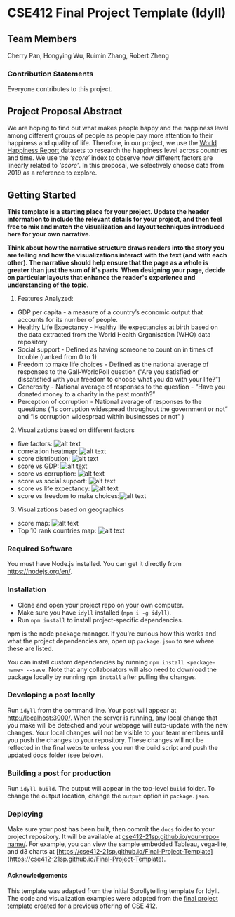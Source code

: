 # CSE412 Final Project Template (Idyll)

## Team Members

Cherry Pan, Hongying Wu, Ruimin Zhang, Robert Zheng

### Contribution Statements

Everyone contributes to this project.

## Project Proposal Abstract

We are hoping to find out what makes people happy and the happiness level among different groups of people as people pay more attention to their happiness and quality of life. Therefore, in our project, we use the [World Happiness Report](https://www.kaggle.com/PromptCloudHQ/world-happiness-report-2019) datasets to research the happiness level across countries and time. We use the _‘score’_ index to observe how different factors are linearly related to _‘score’_. In this proposal, we selectively choose data from 2019 as a reference to explore.

## Getting Started

**This template is a starting place for your project. Update the header information to include the relevant details for your project, and then feel free to mix and match the visualization and layout techniques introduced here for your own narrative.**

**Think about how the narrative structure draws readers into the story you are telling and how the visualizations interact with the text (and with each other). The narrative should help ensure that the page as a whole is greater than just the sum of it's parts. When designing your page, decide on particular layouts that enhance the reader's experience and understanding of the topic.**
1. Features Analyzed: 
* GDP per capita - a measure of a country’s economic output that accounts for its number of people.
* Healthy Life Expectancy - Healthy life expectancies at birth based on the data extracted from the World Health Organisation (WHO) data repository
* Social support - Defined as having someone to count on in times of trouble (ranked from 0 to 1)
* Freedom to make life choices - Defined as the national average of responses to the Gall-WorldPoll question (“Are you satisfied or dissatisfied with your freedom to choose what you do with your life?”)
* Generosity - National average of responses to the question - “Have you donated money to a charity in the past month?”
* Perception of corruption - National average of responses to the questions (“Is corruption widespread throughout the government or not” and “Is corruption widespread within businesses or not” )

2. Visualizations based on different factors
* five factors: 
![alt text](https://github.com/cse412-21sp/world-happiness-report/blob/main/static/images/A%20broad%20look%20of%20how%20score%20is%20related%20to%20these%20five%20factors%20.png)
* correlation heatmap:
![alt text](https://github.com/cse412-21sp/world-happiness-report/blob/main/static/images/correlation%20heatmap.png)
* score distribution: 
![alt text](https://github.com/cse412-21sp/world-happiness-report/blob/main/static/images/score%20distribution.png)
* score vs GDP: 
![alt text](https://github.com/cse412-21sp/world-happiness-report/blob/main/static/images/score%20vs%20GDP.png)
* score vs corruption: 
![alt text](https://github.com/cse412-21sp/world-happiness-report/blob/main/static/images/score%20vs%20corruption.jpg)
* score vs social support: 
![alt text](https://github.com/cse412-21sp/world-happiness-report/blob/main/static/images/score%20vs%20social%20support.png)
* score vs life expectancy: 
![alt text](https://github.com/cse412-21sp/world-happiness-report/blob/main/static/images/score%20vs%20life%20expectancy.jpg)
* score vs freedom to make choices:![alt text](https://github.com/cse412-21sp/world-happiness-report/blob/main/static/images/score%20vs%20freedom%20to%20make%20life%20choice.png)
3. Visualizations based on geographics
* score map: 
![alt text](https://github.com/cse412-21sp/world-happiness-report/blob/main/static/images/score%20map.png)
* Top 10 rank countries map:
![alt text](https://github.com/cse412-21sp/world-happiness-report/blob/main/static/images/Top%2010%20countries.png)

### Required Software

You must have Node.js installed. You can get it directly from https://nodejs.org/en/.

### Installation

- Clone and open your project repo on your own computer.
- Make sure you have `idyll` installed (`npm i -g idyll`).
- Run `npm install` to install project-specific dependencies.

npm is the node package manager. If you're curious how this works and what the project dependencies are, open up `package.json` to see where these are listed.

You can install custom dependencies by running `npm install <package-name> --save`. Note that any collaborators will also need to download the package locally by running `npm install` after pulling the changes.

### Developing a post locally

Run `idyll` from the command line. Your post will appear at [http://localhost:3000/](http://localhost:3000/). When the server is running, any local change that you make will be deteched and your webpage will auto-update with the new changes. Your local changes will not be visible to your team members until you push the changes to your repository. These changes will not be reflected in the final website unless you run the build script and push the updated docs folder (see below).

### Building a post for production

Run `idyll build`. The output will appear in the top-level `build` folder. To change the output location, change the `output` option in `package.json`.

### Deploying

Make sure your post has been built, then commit the `docs` folder to your project repository. It will be available at [cse412-21sp.github.io/your-repo-name/](). For example, you can view the sample embedded Tableau, vega-lite, and d3 charts at [https://cse412-21sp.github.io/Final-Project-Template](https://cse412-21sp.github.io/Final-Project-Template).

#### Acknowledgements

This template was adapted from the initial Scrollytelling template for Idyll. The code and visualization examples were adapted from the [final project template](https://github.com/cse412-21w/project-demo) created for a previous offering of CSE 412.
